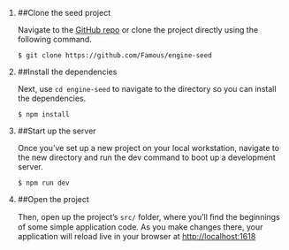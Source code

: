 1. ##Clone the seed project
    <div class="description">
        <p>Navigate to the <a href="https://github.com/Famous/engine-seed">GitHub repo</a> or clone the project directly using the following command. </p>
        <code class="example"><span>$</span> git clone https://github.com/Famous/engine-seed</code>
    </div>

2. ##Install the dependencies
    <div class="description">
        <p>Next, use <code>cd engine-seed</code> to navigate to the directory so you can install the dependencies. </p>
        <code class="example"><span>$</span> npm install</code>
    </div>

3. ##Start up the server
    <div class="description">
        <p>Once you’ve set up a new project on your local workstation, navigate to the new directory and run the dev command to boot up a development server.</p>
        <code class="example"><span>$</span> npm run dev</code>
    </div>

4. ##Open the project
    <div class="description">
        <p>Then, open up the project’s <code>src/</code> folder, where you’ll ﬁnd the beginnings of some simple application code. As you make changes there, your application will reload live in your browser at <a href='http://localhost:1618/'>http://localhost:1618</a></p>
        <div class="example"></div>
    </div>
